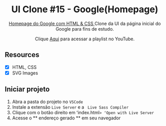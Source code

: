 <h1 align="center">
UI Clone #15 - Google(Homepage)
</h1>

<p align="center"><a href="#">Homepage do Google com HTML & CSS </a> Clone da UI da página inicial do Google para fins de estudo.
</p>
<p align="center">Clique <a href="https://www.youtube.com/watch?v=KgjzE1Sxtq0&list=PL85ITvJ7FLohTZv9cC5-PrZ39Q3cugWqp&index=3&ab_channel=Rocketseat">Aqui</a> para acessar a playlist no YouTube.</p>


## Resources

- [x] HTML, CSS
- [x] SVG Images

## Iniciar projeto

1. Abra a pasta do projeto no `VSCode`
2. Instale a extensão `Live Server` e a ` Live Sass Compiler`
3. Clique com o botão direito em ʻindex.html`> ʻOpen with Live Server`
4. Acesse o ** endereço gerado ** em seu navegador 
